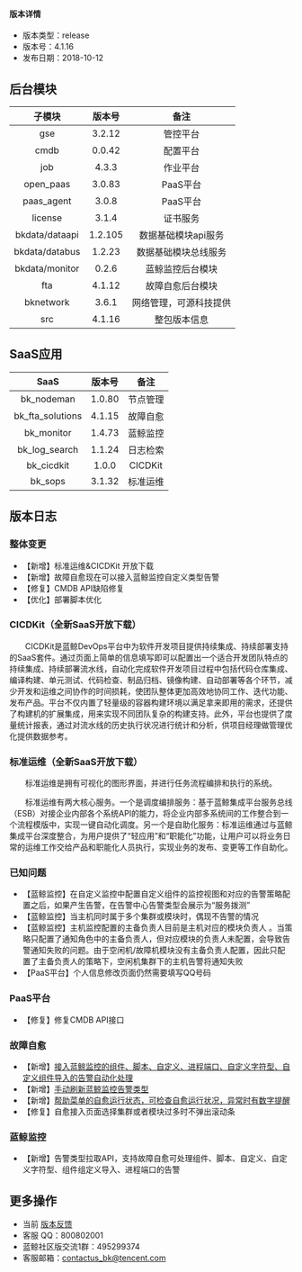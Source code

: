 
#### 版本详情

- 版本类型：release 
- 版本号：4.1.16 
- 发布日期：2018-10-12 


## 后台模块 

|     子模块     | 版本号  |          备注          |
|:--------------:|:-------:|:----------------------:|
|      gse       | 3.2.12  |        管控平台        |
|      cmdb      | 0.0.42  |        配置平台        |
|      job       |  4.3.3  |        作业平台        |
|   open_paas    | 3.0.83  |        PaaS平台        |
|   paas_agent   |  3.0.8  |        PaaS平台        |
|    license     |  3.1.4  |        证书服务        |
| bkdata/dataapi | 1.2.105 |  数据基础模块api服务   |
| bkdata/databus | 1.2.23  |  数据基础模块总线服务  |
| bkdata/monitor | 0.2.6 |    蓝鲸监控后台模块    |
|      fta       |  4.1.12  |    故障自愈后台模块    |
|   bknetwork    |  3.6.1  | 网络管理，可源科技提供 |
|      src       | 4.1.16  |      整包版本信息      |

## SaaS应用 

|       SaaS       | 版本号 |   备注   |
|:----------------:|:------:|:--------:|
|    bk_nodeman    | 1.0.80 | 节点管理 |
| bk_fta_solutions | 4.1.15 | 故障自愈 |
|    bk_monitor    | 1.4.73| 蓝鲸监控 |
|  bk_log_search   | 1.1.24 | 日志检索 |
|    bk_cicdkit    | 1.0.0  | CICDKit  |
|     bk_sops      | 3.1.32 | 标准运维 |

## 版本日志 

### 整体变更

- 【新增】标准运维&CICDKit 开放下载
- 【新增】故障自愈现在可以接入蓝鲸监控自定义类型告警
- 【修复】CMDB API缺陷修复
- 【优化】部署脚本优化

### CICDKit（全新SaaS开放下载）

&#8195;&#8195;CICDKit是蓝鲸DevOps平台中为软件开发项目提供持续集成、持续部署支持的SaaS套件。通过页面上简单的信息填写即可以配置出一个适合开发团队特点的持续集成、持续部署流水线，自动化完成软件开发项目过程中包括代码仓库集成、编译构建、单元测试、代码检查、制品归档、镜像构建、自动部署等各个环节，减少开发和运维之间协作的时间损耗，使团队整体更加高效地协同工作、迭代功能、发布产品。平台不仅内置了轻量级的容器构建环境以满足拿来即用的需求，还提供了构建机的扩展集成，用来实现不同团队复杂的构建支持。此外，平台也提供了度量统计报表，通过对流水线的历史执行状况进行统计和分析，供项目经理做管理优化提供数据参考。

### 标准运维（全新SaaS开放下载）

&#8195;&#8195;标准运维是拥有可视化的图形界面，并进行任务流程编排和执行的系统。

&#8195;&#8195;标准运维有两大核心服务。一个是调度编排服务：基于蓝鲸集成平台服务总线（ESB）对接企业内部各个系统API的能力，将企业内部多系统间的工作整合到一个流程模版中，实现一键自动化调度。另一个是自助化服务：标准运维通过与蓝鲸集成平台深度整合，为用户提供了“轻应用”和“职能化”功能，让用户可以将业务日常的运维工作交给产品和职能化人员执行，实现业务的发布、变更等工作自助化。

### 已知问题

- 【蓝鲸监控】在自定义监控中配置自定义组件的监控视图和对应的告警策略配置之后，如果产生告警，在告警中心告警类型会展示为“服务拨测”
- 【蓝鲸监控】当主机同时属于多个集群或模块时，偶现不告警的情况
- 【蓝鲸监控】主机监控配置的主备负责人目前是主机对应的模块负责人 。当策略只配置了通知角色中的主备负责人，但对应模块的负责人未配置，会导致告警通知失败的问题。由于空闲机/故障机模块没有主备负责人配置，因此只配置了主备负责人的策略下，空闲机集群下的主机告警将通知失败
- 【PaaS平台】个人信息修改页面仍然需要填写QQ号码

### PaaS平台

- 【修复】修复CMDB API接口

### 故障自愈

- 【新增】[接入蓝鲸监控的组件、脚本、自定义、进程端口、自定义字符型、自定义组件导入的告警自动化处理](http://docs.bk.tencent.com/product_white_paper/bk_monitor/Component_Monitor_Fault_Auto-recovery.html)
- 【新增】[手动刷新蓝鲸监控告警类型](http://docs.bk.tencent.com/product_white_paper/fta/Getting_Started/Integrated_Bkmonitor.html)
- 【新增】[帮助菜单的自愈运行状态，可检查自愈运行状况，异常时有数字提醒](http://docs.bk.tencent.com/product_white_paper/fta/FAQ/Check_Health.html)
- 【修复】自愈接入页面选择集群或者模块过多时不弹出滚动条

### 蓝鲸监控

- 【新增】告警类型拉取API，支持故障自愈可处理组件、脚本、自定义、自定义字符型、组件组定义导入、进程端口的告警

## 更多操作

- 当前 [版本反馈](http://bk.tencent.com/s-mart/community)
- 客服 QQ：800802001
- 蓝鲸社区版交流1群：495299374
- 客服邮箱：contactus_bk@tencent.com
